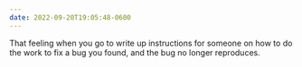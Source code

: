 ```yaml
---
date: 2022-09-20T19:05:48-0600
---
```


That feeling when you go to write up instructions for someone on how to do the work to fix a bug you found, and the bug no longer reproduces.